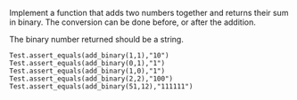 Implement a function that adds two numbers together and returns their sum in binary. The conversion can be done before, or after the addition.

The binary number returned should be a string.

```
Test.assert_equals(add_binary(1,1),"10")
Test.assert_equals(add_binary(0,1),"1")
Test.assert_equals(add_binary(1,0),"1")
Test.assert_equals(add_binary(2,2),"100")
Test.assert_equals(add_binary(51,12),"111111")
```